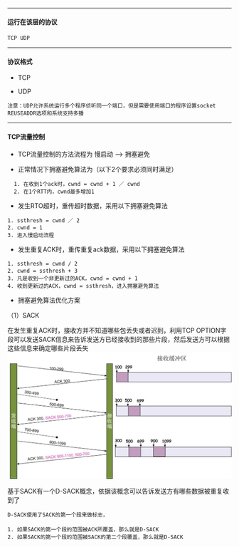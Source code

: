 
---

#### 运行在该层的协议

```
TCP UDP
```

---

#### 协议格式

* TCP

* UDP

```
注意：UDP允许系统运行多个程序侦听同一个端口，但是需要使用端口的程序设置socket REUSEADDR选项和系统支持多播
```

---

#### TCP流量控制

* TCP流量控制的方法流程为  慢启动 --&gt; 拥塞避免

* 正常情况下拥塞避免算法为（以下2个要求必须同时满足）

```
  1. 在收到1个ack时，cwnd = cwnd + 1 ／ cwnd
  2. 在1个RTT内，cwnd最多增加1
```

* 发生RTO超时，重传超时数据，采用以下拥塞避免算法

```
1. ssthresh = cwnd ／ 2
2. cwnd = 1
3. 进入慢启动流程
```

* 发生重复ACK时，重传重复ack数据，采用以下拥塞避免算法

```
1. ssthresh = cwnd / 2
2. cwnd = ssthresh + 3
3. 凡是收到一个非更新过的ACK，cwnd = cwnd + 1
4. 收到更新过的ACK，cwnd = ssthresh，进入拥塞避免算法
```

* 拥塞避免算法优化方案

（1）SACK

在发生重复ACK时，接收方并不知道哪些包丢失或者迟到，利用TCP OPTION字段可以发送SACK信息来告诉发送方已经接收到的那些片段，然后发送方可以根据这些信息来确定哪些片段丢失![](/assets/tcp_sack_example-1024x577.jpg)

基于SACK有一个D-SACK概念，依据该概念可以告诉发送方有哪些数据被重复收到了

```
D-SACK使用了SACK的第一个段来做标志，

1. 如果SACK的第一个段的范围被ACK所覆盖，那么就是D-SACK
2. 如果SACK的第一个段的范围被SACK的第二个段覆盖，那么就是D-SACK
```



